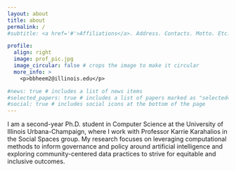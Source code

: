 ```yaml
---
layout: about
title: about
permalink: /
#subtitle: <a href='#'>Affiliations</a>. Address. Contacts. Motto. Etc.

profile:
  align: right
  image: prof_pic.jpg
  image_circular: false # crops the image to make it circular
  more_info: >
    <p>bbheem2@illinois.edu</p>

#news: true # includes a list of news items
#selected_papers: true # includes a list of papers marked as "selected={true}"
#social: true # includes social icons at the bottom of the page
---
```


I am a second-year Ph.D. student in Computer Science at the University of Illinois Urbana-Champaign, where I work with Professor Karrie Karahalios in the Social Spaces group. My research focuses on leveraging computational methods to inform governance and policy around artificial intelligence and exploring community-centered data practices to strive for equitable and inclusive outcomes.
